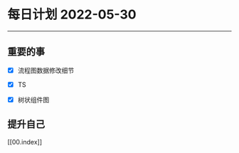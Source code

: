 #  每日计划 2022-05-30
---
## 重要的事
- [x]  流程图数据修改细节
- [x]  TS
- [x]  树状组件图



## 提升自己

  



[[00.index]]








